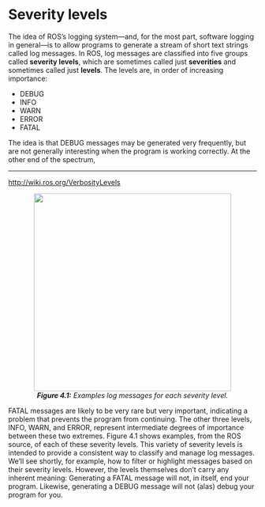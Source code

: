 #  Severity levels

The idea of ROS’s logging system—and, for the most part, software logging in general—is
to allow programs to generate a stream of short text strings called log messages. In ROS,
log messages are classified into five groups called **severity levels**, which are sometimes
called just **severities** and sometimes called just **levels**. The levels are, in order of increasing
importance:
- DEBUG
- INFO
- WARN
- ERROR
- FATAL

The idea is that DEBUG messages may be generated very frequently, but are not generally interesting when the program is working correctly. At the other end of the spectrum,
____
http://wiki.ros.org/VerbosityLevels

<p align="center">
  <img src="https://user-images.githubusercontent.com/48807586/123691506-15c00b00-d82c-11eb-8917-686043fb3d65.png" width="400"/><br>
  <b><i><a name="2.2"> Figure 4.1:</a></b> Examples log messages for each severity level.</i>
</p>

FATAL messages are likely to be very rare but very important, indicating a problem that
prevents the program from continuing. The other three levels, INFO, WARN, and ERROR, represent intermediate degrees of importance between these two extremes. Figure 4.1 shows examples, from the ROS source, of each of these severity levels.
This variety of severity levels is intended to provide a consistent way to classify and
manage log messages. We’ll see shortly, for example, how to filter or highlight messages
based on their severity levels. However, the levels themselves don’t carry any inherent
meaning: Generating a FATAL message will not, in itself, end your program. Likewise,
generating a DEBUG message will not (alas) debug your program for you.

